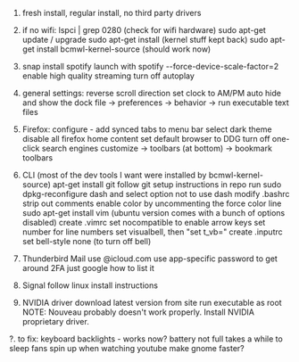 1. fresh install, regular install, no third party drivers
2. if no wifi:
	lspci | grep 0280 (check for wifi hardware)
	sudo apt-get update / upgrade
	sudo apt-get install (kernel stuff kept back)
	sudo apt-get install bcmwl-kernel-source
	(should work now)

3. snap install spotify
	launch with spotify --force-device-scale-factor=2
	enable high quality streaming
	turn off autoplay

4. general settings:
	reverse scroll direction
	set clock to AM/PM
	auto hide and show the dock
	file -> preferences -> behavior -> run executable text files
5. Firefox:
	configure - add synced tabs to menu bar
	select dark theme
	disable all firefox home content
	set default browser to DDG
	turn off one-click search engines
	customize -> toolbars (at bottom) -> bookmark toolbars
6. CLI
	(most of the dev tools I want were installed by bcmwl-kernel-source)
	apt-get install git
	follow git setup instructions in repo
	run sudo dpkg-reconfigure dash and select option not to use dash
	modify .bashrc
		strip out comments
		enable color by uncommenting the force color line
	sudo apt-get install vim (ubuntu version comes with a bunch of options disabled)
	create .vimrc
		set nocompatible to enable arrow keys
		set number for line numbers
		set visualbell, then "set t_vb="
	create .inputrc
		set bell-style none (to turn off bell)

7. Thunderbird Mail
	use <name>@icloud.com
	use app-specific password to get around 2FA
	just google how to list it

8. Signal
	follow linux install instructions

9. NVIDIA driver
	download latest version from site
	run executable as root
	NOTE: Nouveau probably doesn't work properly. Install NVIDIA proprietary driver.
	
?. to fix:
	keyboard backlights - works now?
	battery not full
	takes a while to sleep
	fans spin up when watching youtube
	make gnome faster?


